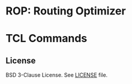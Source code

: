 # ROP: Routing Optimizer

# TCL Commands

## License

BSD 3-Clause License. See [LICENSE](../../LICENSE) file.

